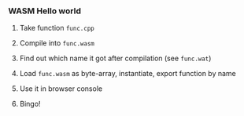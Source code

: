### WASM Hello world

1. Take function `func.cpp`

2. Compile into `func.wasm`

3. Find out which name it got after compilation (see `func.wat`)

4. Load `func.wasm` as byte-array, instantiate, export function by name

5. Use it in browser console

6. Bingo!